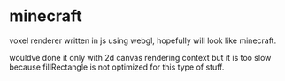 # minecraft

voxel renderer written in js using webgl, hopefully will look like minecraft.

wouldve done it only with 2d canvas rendering context but it is too slow
because fillRectangle is not optimized for this type of stuff.